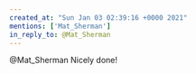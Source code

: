 ```yaml
---
created_at: "Sun Jan 03 02:39:16 +0000 2021"
mentions: ['Mat_Sherman']
in_reply_to: @Mat_Sherman
---
```


@Mat_Sherman Nicely done!